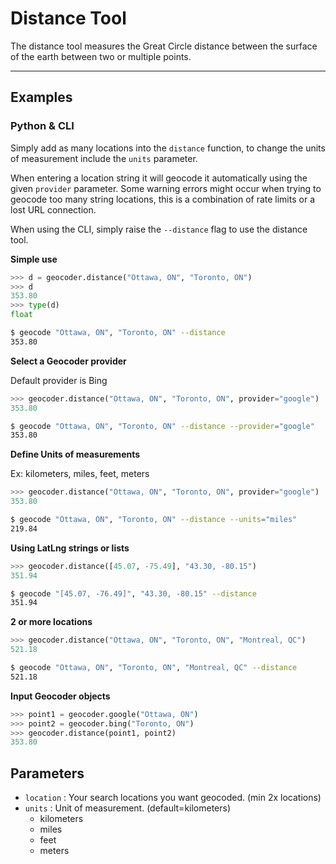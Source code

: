 # Distance Tool

The distance tool measures the Great Circle distance between the surface of the earth between two or multiple points.

***

## Examples

### Python & CLI

Simply add as many locations into the `distance` function, to change the units of measurement include the `units` parameter.

When entering a location string it will geocode it automatically using the given `provider` parameter. Some warning errors might occur when trying to geocode too many string locations, this is a combination of rate limits or a lost URL connection.

When using the CLI, simply raise the `--distance` flag to use the distance tool.

**Simple use**

```python
>>> d = geocoder.distance("Ottawa, ON", "Toronto, ON")
>>> d
353.80
>>> type(d)
float
```

```bash
$ geocode "Ottawa, ON", "Toronto, ON" --distance
353.80
```

**Select a Geocoder provider**

Default provider is Bing

```python
>>> geocoder.distance("Ottawa, ON", "Toronto, ON", provider="google")
353.80
```

```bash
$ geocode "Ottawa, ON", "Toronto, ON" --distance --provider="google"
353.80
```

**Define Units of measurements**

Ex: kilometers, miles, feet, meters

```python
>>> geocoder.distance("Ottawa, ON", "Toronto, ON", provider="google")
353.80
```

```bash
$ geocode "Ottawa, ON", "Toronto, ON" --distance --units="miles"
219.84
```

**Using LatLng strings or lists**

```python
>>> geocoder.distance([45.07, -75.49], "43.30, -80.15")
351.94
```

```bash
$ geocode "[45.07, -76.49]", "43.30, -80.15" --distance
351.94
```

**2 or more locations**

```python
>>> geocoder.distance("Ottawa, ON", "Toronto, ON", "Montreal, QC")
521.18
```

```bash
$ geocode "Ottawa, ON", "Toronto, ON", "Montreal, QC" --distance
521.18
```

**Input Geocoder objects**

```python
>>> point1 = geocoder.google("Ottawa, ON")
>>> point2 = geocoder.bing("Toronto, ON")
>>> geocoder.distance(point1, point2)
353.80
```

## Parameters

- `location` : Your search  locations you want geocoded. (min 2x locations)
- `units` :  Unit of measurement. (default=kilometers)
    - kilometers
    - miles
    - feet
    - meters